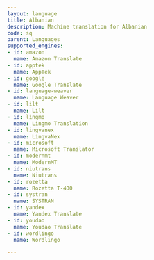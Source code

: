 ```yaml
---
layout: language
title: Albanian
description: Machine translation for Albanian
code: sq
parent: Languages
supported_engines:
- id: amazon
  name: Amazon Translate
- id: apptek
  name: AppTek
- id: google
  name: Google Translate
- id: language-weaver
  name: Language Weaver
- id: lilt
  name: Lilt
- id: lingmo
  name: Lingmo Translation
- id: lingvanex
  name: LingvaNex
- id: microsoft
  name: Microsoft Translator
- id: modernmt
  name: ModernMT
- id: niutrans
  name: Niutrans
- id: rozetta
  name: Rozetta T-400
- id: systran
  name: SYSTRAN
- id: yandex
  name: Yandex Translate
- id: youdao
  name: Youdao Translate
- id: wordlingo
  name: Wordlingo

---
```



